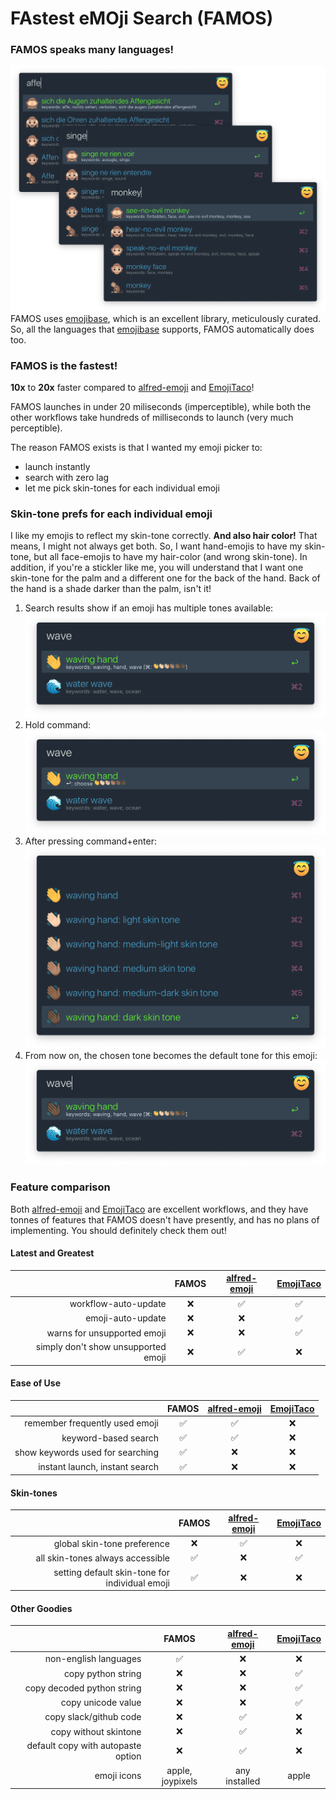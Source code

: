 # FAstest eMOji Search (FAMOS)

### FAMOS speaks many languages!
![](demo-images/multilingual.png)
FAMOS uses [emojibase][3], which is an excellent library, meticulously
curated. So, all the languages that [emojibase][3] supports, FAMOS automatically
does too.


### FAMOS is the fastest!
**10x** to **20x** faster compared to [alfred-emoji][1] and [EmojiTaco][2]!

FAMOS launches in under 20 miliseconds (imperceptible), while both
the other workflows take hundreds of milliseconds to launch (very
much perceptible).

The reason FAMOS exists is that I wanted my emoji picker to:
 - launch instantly
 - search with zero lag
 - let me pick skin-tones for each individual emoji


### Skin-tone prefs for each individual emoji
I like my emojis to reflect my skin-tone correctly. **And also hair color!**
That means, I might not always get both. So, I want hand-emojis to
have my skin-tone, but all face-emojis to have my hair-color
(and wrong skin-tone). In addition, if you're a stickler like me,
you will understand that I want one skin-tone for the palm and
a different one for the back of the hand. Back of the hand is a shade darker
than the palm, isn't it!

1. Search results show if an emoji has multiple tones available:
   ![](demo-images/skin-tone-1.png)
2. Hold command:
   ![](demo-images/skin-tone-2.png)
3. After pressing command+enter:
   ![](demo-images/skin-tone-3.png)
4. From now on, the chosen tone becomes the default tone for this emoji:
   ![](demo-images/skin-tone-4.png)


### Feature comparison
Both [alfred-emoji][1] and [EmojiTaco][2] are excellent workflows, and they
have tonnes of features that FAMOS doesn't have presently, and has no plans
of implementing. You should definitely check them out!


#### Latest and Greatest
|            | FAMOS         | [alfred-emoji][1]  |   [EmojiTaco][2]   |
|-----------:|:-------------:|:------------------:|:------------------:|
| workflow-auto-update | :x: | :white_check_mark: | :white_check_mark: |
| emoji-auto-update                   | :x: | :x: | :white_check_mark: |
| warns for unsupported emoji         | :x: | :x: | :white_check_mark: |
| simply don't show unsupported emoji | :x: | :white_check_mark: | :x: |


#### Ease of Use
|            | FAMOS         | [alfred-emoji][1]  |   [EmojiTaco][2]   |
|-----------:|:-------------:|:------------------:|:------------------:|
| remember frequently used emoji   | :white_check_mark: | :white_check_mark: | :x: |
| keyword-based search             | :white_check_mark: | :white_check_mark: | :x: |
| show keywords used for searching | :white_check_mark: | :x:                | :x: |
| instant launch, instant search   | :white_check_mark: | :x:                | :x: |

#### Skin-tones
|            | FAMOS         | [alfred-emoji][1]  |   [EmojiTaco][2]   |
|-----------:|:-------------:|:------------------:|:------------------:|
| global skin-tone preference                     | :x: | :white_check_mark: | :x: |
| all skin-tones always accessible | :white_check_mark: | :x: | :white_check_mark: |
| setting default skin-tone for individual emoji  | :white_check_mark: | :x: | :x: |

#### Other Goodies
|            | FAMOS        | [alfred-emoji][1]  |   [EmojiTaco][2]   |
|-----------:|:------------:|:------------------:|:------------------:|
| non-english languages              | :white_check_mark: | :x: | :x: |
| copy python string                 | :x: | :x: | :white_check_mark: |
| copy decoded python string         | :x: | :x: | :white_check_mark: |
| copy unicode value                 | :x: | :x: | :white_check_mark: |
| copy slack/github code             | :x: | :white_check_mark: | :x: |
| copy without skintone              | :x: | :white_check_mark: | :x: |
| default copy with autopaste option | :x: | :white_check_mark: | :x: |
| emoji icons              | apple, joypixels | any installed | apple |

[1]: https://github.com/jsumners/alfred-emoji
[2]: https://github.com/jeeftor/EmojiTaco
[3]: https://github.com/milesj/emojibase